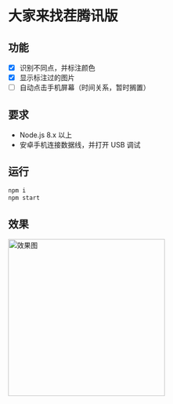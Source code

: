 # 大家来找茬腾讯版

## 功能
- [x] 识别不同点，并标注颜色
- [x] 显示标注过的图片
- [ ] 自动点击手机屏幕（时间关系，暂时搁置）

## 要求
- Node.js 8.x 以上
- 安卓手机连接数据线，并打开 USB 调试

## 运行
```bash
npm i
npm start
```

## 效果
<img width="320" src="https://user-images.githubusercontent.com/8413791/34465817-e8c53292-eefa-11e7-8fde-d7ece24bcfab.png" alt="效果图">
